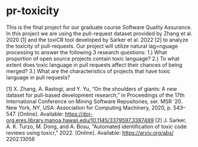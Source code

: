 # pr-toxicity
This is the final project for our graduate course Software Quality Assurance. In this project we are using the pull-request dataset provided by Zhang et al. 2020 [1] and the toxiCR tool developed by Sarker et al. 2022 [2] to analyze the toxicity of pull-requests. Our project will utilize natural lag=nguage processing to answer the following 3 research questions: 
1.) What proportion of open source projects contain toxic language?
2.) To what extent does toxic language in pull requests affect their chances of being merged?
3.) What are the characteristics of projects that have toxic language in pull requests?

[1] X. Zhang, A. Rastogi, and Y. Yu, “On the shoulders of giants: A new dataset for pull-based development research,” in Proceedings of the 17th International Conference on Mining Software Repositories, ser. MSR ’20. New York, NY, USA: Association for Computing Machinery, 2020, p. 543–547. [Online]. Available: https://doi-org.eres.library.manoa.hawaii.edu/10.1145/3379597.3387489
[2] J. Sarker, A. K. Turzo, M. Dong, and A. Bosu, “Automated identification of toxic code reviews using toxicr,” 2022. [Online]. Available: https://arxiv.org/abs/
2202.13056

